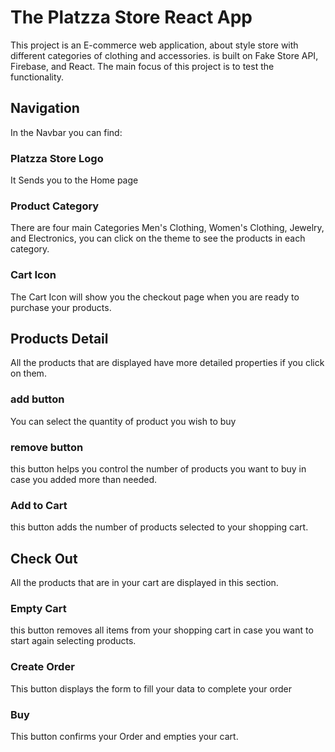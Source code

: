 # The Platzza Store React App

This project is an E-commerce web application, about style store with different categories of clothing and accessories. is built on Fake Store API, Firebase, and React. The main focus of this project is to test the functionality. 

## Navigation 

In the Navbar you can find:

### Platzza Store Logo

It Sends you to the Home page

### Product Category 

There are four main Categories Men's Clothing, Women's Clothing, Jewelry, and Electronics, you can click on the theme to see the products in each category. 

### Cart Icon

The Cart Icon will show you the checkout page when you are ready to purchase your products. 

## Products Detail

All the products that are displayed have more detailed properties if you click on them.

### add button

You can select the quantity of product you wish to buy

### remove button

this button helps you control the number of products you want to buy in case you added more than needed.

### Add to Cart

this button adds the number of products selected to your shopping cart. 

## Check Out

All the products that are in your cart are displayed in this section.

### Empty Cart

this button removes all items from your shopping cart in case you want to start again selecting products. 

### Create Order

This button displays the form to fill your data to complete your order

### Buy 

This button confirms your Order and empties your cart.
